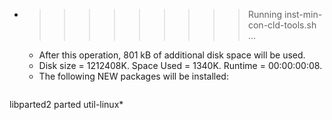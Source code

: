 * >>>>>>>>> Running inst-min-con-cld-tools.sh ...
  * After this operation, 801 kB of additional disk space will be used.
  * Disk size = 1212408K. Space Used = 1340K. Runtime = 00:00:00:08.
  * The following NEW packages will be installed:
  ```bash
libparted2 parted util-linux*
  ```
